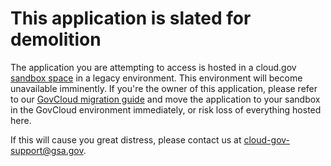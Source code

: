 # This application is slated for demolition

The application you are attempting to access is hosted in a cloud.gov [sandbox space](https://cloud.gov/overview/pricing/free-limited-sandbox/#sandbox-limitations) in a legacy environment. This environment will become unavailable imminently. If you're the owner of this application, please refer to our [GovCloud migration guide](https://cloud.gov/docs/apps/govcloud/#migration) and move the application to your sandbox in the GovCloud environment immediately, or risk loss of everything hosted here.

If this will cause you great distress, please contact us at [cloud-gov-support@gsa.gov](mailto:cloud-gov-support@gsa.gov?subject=Please+delay+destruction+of+my+sandbox+space&body=I+saw+the+final+warning+about+moving+an+actively+accessed+app+out+of+my+East/West+sandbox+space+and+I+need+help+because...).
